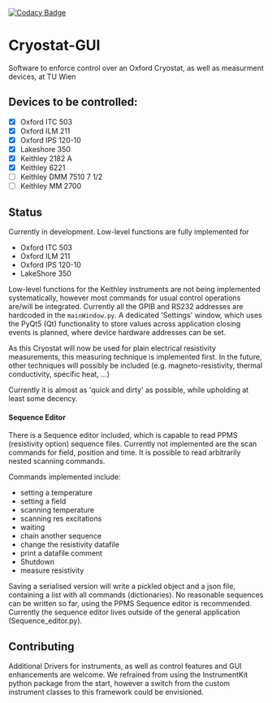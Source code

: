 [![Codacy Badge](https://api.codacy.com/project/badge/Grade/ecbee20c7d914f0e8ae2156ec0d0bac5)](https://www.codacy.com/app/bklebel/Cryostat-GUI?utm_source=github.com&amp;utm_medium=referral&amp;utm_content=bklebel/Cryostat-GUI&amp;utm_campaign=Badge_Grade)

# Cryostat-GUI
Software to enforce control over an Oxford Cryostat, as well as measurment devices, at TU Wien

## Devices to be controlled: 
- [x] Oxford ITC 503
- [x] Oxford ILM 211
- [x] Oxford IPS 120-10
- [x] Lakeshore 350
- [x] Keithley 2182 A
- [x] Keithley 6221
- [ ] Keithley DMM 7510 7 1/2
- [ ] Keithley MM 2700

## Status
Currently in development. 
Low-level functions are fully implemented for 
- Oxford ITC 503
- Oxford ILM 211
- Oxford IPS 120-10
- LakeShore 350

Low-level functions for the Keithley instruments are not being implemented systematically, however most commands for usual control operations are/will be integrated. 
Currently all the GPIB and RS232 addresses are hardcoded in the `mainWindow.py`. A dedicated 'Settings' window, which uses the PyQt5 (Qt) functionality to store values across application closing events is planned, where device hardware addresses can be set. 

As this Cryostat will now be used for plain electrical resistivity measurements, this measuring technique is implemented first. In the future, other techniques will possibly be included (e.g. magneto-resistivity, thermal conductivity, specific heat, ...)

Currently it is almost as 'quick and dirty' as possible, while upholding at least some decency.  


#### Sequence Editor 
There is a Sequence editor included, which is capable to read PPMS (resistivity option) sequence files. Currently not implemented are the scan commands for field, position and time. It is possible to read arbitrarily nested scanning commands. 

Commands implemented include:
- setting a temperature
- setting a field
- scanning temperature
- scanning res excitations
- waiting
- chain another sequence
- change the resistivity datafile
- print a datafile comment
- Shutdown
- measure resistivity

Saving a serialised version will write a pickled object and a json file, containing a list with all commands (dictionaries). No reasonable sequences can be written so far, using the PPMS Sequence editor is recommended.
Currently the sequence editor lives outside of the general application (Sequence_editor.py). 


## Contributing
Additional Drivers for instruments, as well as control features and GUI enhancements are welcome.
We refrained from using the InstrumentKit python package from the start, however a switch from the custom instrument classes to this framework could be envisioned.
